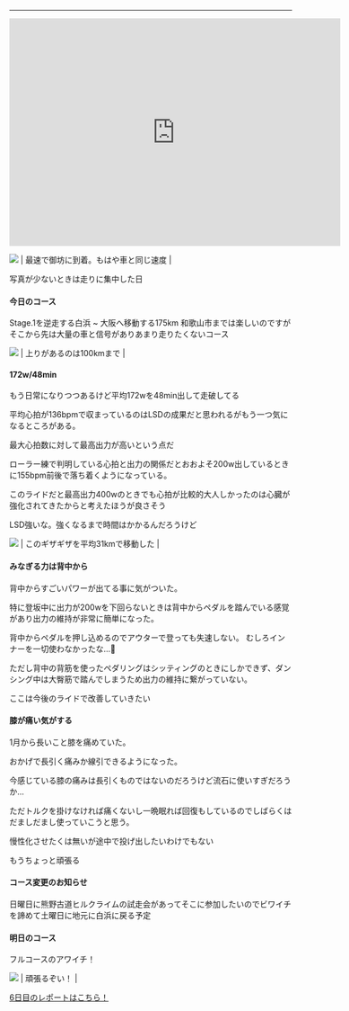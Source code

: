 ---
<iframe allowtransparency="true" frameborder="0" height="405" scrolling="no" src="https://www.strava.com/activities/2681035321/embed/22ee55a0b140a370408be5954217e0c0460990b1" width="590"></iframe>


[![](/images/MVIMG_20190905_065059.jpg)](/images/MVIMG_20190905_065059.jpg)
| 最速で御坊に到着。もはや車と同じ速度 |


写真が少ないときは走りに集中した日

#### 今日のコース

Stage.1を逆走する白浜 ~ 大阪へ移動する175km
和歌山市までは楽しいのですがそこから先は大量の車と信号がありあまり走りたくないコース


[![](https://2.bp.blogspot.com/-OL3ovV0Qr8s/XXDvpgDl6jI/AAAAAAAABuM/J6GIBnsZCCMEwrUg8M90oepvNVuDsAf1QCK4BGAYYCw/s320/%25E3%2582%25B9%25E3%2582%25AF%25E3%2583%25AA%25E3%2583%25BC%25E3%2583%25B3%25E3%2582%25B7%25E3%2583%25A7%25E3%2583%2583%25E3%2583%2588%2B2019-09-05%2B20.20.17.png)](http://2.bp.blogspot.com/-OL3ovV0Qr8s/XXDvpgDl6jI/AAAAAAAABuM/J6GIBnsZCCMEwrUg8M90oepvNVuDsAf1QCK4BGAYYCw/s1600/%25E3%2582%25B9%25E3%2582%25AF%25E3%2583%25AA%25E3%2583%25BC%25E3%2583%25B3%25E3%2582%25B7%25E3%2583%25A7%25E3%2583%2583%25E3%2583%2588%2B2019-09-05%2B20.20.17.png)
| 上りがあるのは100kmまで |



#### 172w/48min

もう日常になりつつあるけど平均172wを48min出して走破してる

平均心拍が136bpmで収まっているのはLSDの成果だと思われるがもう一つ気になるところがある。



最大心拍数に対して最高出力が高いという点だ



ローラー練で判明している心拍と出力の関係だとおおよそ200w出しているときに155bpm前後で落ち着くようになっている。



このライドだと最高出力400wのときでも心拍が比較的大人しかったのは心臓が強化されてきたからと考えたほうが良さそう



LSD強いな。強くなるまで時間はかかるんだろうけど

[![](https://4.bp.blogspot.com/-bgcW3c5m6QU/XXDv-39agcI/AAAAAAAABuY/8cKNBy0k81YXJfrgX9sBi0VyLJzat4LfQCK4BGAYYCw/s320/%25E3%2582%25B9%25E3%2582%25AF%25E3%2583%25AA%25E3%2583%25BC%25E3%2583%25B3%25E3%2582%25B7%25E3%2583%25A7%25E3%2583%2583%25E3%2583%2588%2B2019-09-05%2B20.20.51.png)](http://4.bp.blogspot.com/-bgcW3c5m6QU/XXDv-39agcI/AAAAAAAABuY/8cKNBy0k81YXJfrgX9sBi0VyLJzat4LfQCK4BGAYYCw/s1600/%25E3%2582%25B9%25E3%2582%25AF%25E3%2583%25AA%25E3%2583%25BC%25E3%2583%25B3%25E3%2582%25B7%25E3%2583%25A7%25E3%2583%2583%25E3%2583%2588%2B2019-09-05%2B20.20.51.png)
|
このギザギザを平均31kmで移動した |

#### みなぎる力は背中から
背中からすごいパワーが出てる事に気がついた。

特に登坂中に出力が200wを下回らないときは背中からペダルを踏んでいる感覚があり出力の維持が非常に簡単になった。

背中からペダルを押し込めるのでアウターで登っても失速しない。
むしろインナーを一切使わなかったな...🤔

ただし背中の背筋を使ったペダリングはシッティングのときにしかできず、ダンシング中は大臀筋で踏んでしまうため出力の維持に繋がっていない。

ここは今後のライドで改善していきたい


#### 膝が痛い気がする

1月から長いこと膝を痛めていた。

おかげで長引く痛みか線引できるようになった。

今感じている膝の痛みは長引くものではないのだろうけど流石に使いすぎだろうか...



ただトルクを掛けなければ痛くないし一晩眠れば回復もしているのでしばらくはだましだまし使っていこうと思う。



慢性化させたくは無いが途中で投げ出したいわけでもない

もうちょっと頑張る



#### コース変更のお知らせ

日曜日に熊野古道ヒルクライムの試走会があってそこに参加したいのでビワイチを諦めて土曜日に地元に白浜に戻る予定





#### 明日のコース

フルコースのアワイチ！

[![](https://1.bp.blogspot.com/-am56XP1KGeo/XXEBv6EesAI/AAAAAAAABuk/KWI4IaSMwdEeYMvUwofhynVosOjFpzC7wCK4BGAYYCw/s320/%25E3%2582%25B9%25E3%2582%25AF%25E3%2583%25AA%25E3%2583%25BC%25E3%2583%25B3%25E3%2582%25B7%25E3%2583%25A7%25E3%2583%2583%25E3%2583%2588%2B2019-09-05%2B21.38.12.png)](http://1.bp.blogspot.com/-am56XP1KGeo/XXEBv6EesAI/AAAAAAAABuk/KWI4IaSMwdEeYMvUwofhynVosOjFpzC7wCK4BGAYYCw/s1600/%25E3%2582%25B9%25E3%2582%25AF%25E3%2583%25AA%25E3%2583%25BC%25E3%2583%25B3%25E3%2582%25B7%25E3%2583%25A7%25E3%2583%2583%25E3%2583%2588%2B2019-09-05%2B21.38.12.png)
| 頑張るぞい！ |



[6日目のレポートはこちら！](https://blog.great-distance.com/2019/09/greatdistance-stage6.html)
